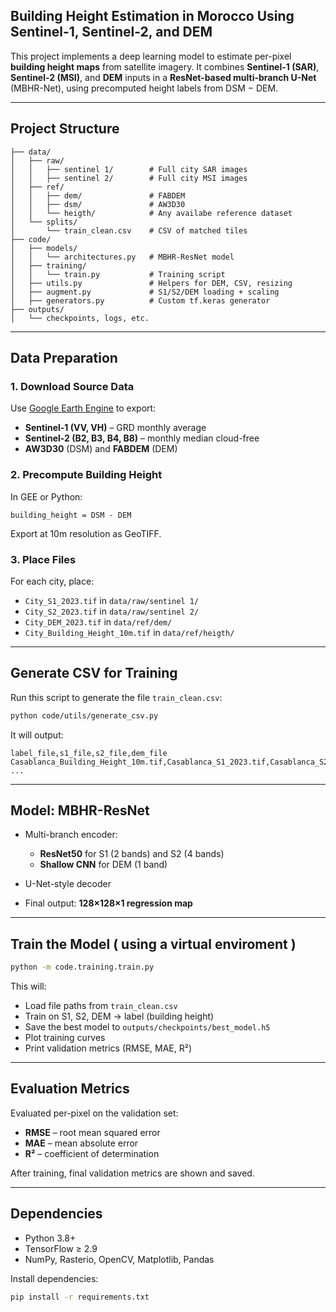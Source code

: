 ## Building Height Estimation in Morocco Using Sentinel-1, Sentinel-2, and DEM

This project implements a deep learning model to estimate per-pixel **building height maps** from satellite imagery. It combines **Sentinel-1 (SAR)**, **Sentinel-2 (MSI)**, and **DEM** inputs in a **ResNet-based multi-branch U-Net** (MBHR-Net), using precomputed height labels from DSM − DEM.

---

## Project Structure

```
├── data/
│   ├── raw/
│   │   ├── sentinel 1/        # Full city SAR images
│   │   ├── sentinel 2/        # Full city MSI images
│   ├── ref/
│   │   ├── dem/               # FABDEM
│   │   ├── dsm/               # AW3D30
│   │   └── heigth/            # Any availabe reference dataset
│   └── splits/
│       └── train_clean.csv    # CSV of matched tiles
├── code/
│   ├── models/
│   │   └── architectures.py   # MBHR-ResNet model
│   ├── training/
│   │   └── train.py           # Training script
│   ├── utils.py               # Helpers for DEM, CSV, resizing
│   ├── augment.py             # S1/S2/DEM loading + scaling
│   ├── generators.py          # Custom tf.keras generator
├── outputs/
│   └── checkpoints, logs, etc.
```

---

## Data Preparation

### 1. **Download Source Data**

Use [Google Earth Engine](https://code.earthengine.google.com/) to export:

* **Sentinel-1 (VV, VH)** – GRD monthly average
* **Sentinel-2 (B2, B3, B4, B8)** – monthly median cloud-free
* **AW3D30** (DSM) and **FABDEM** (DEM)

### 2. **Precompute Building Height**

In GEE or Python:

```
building_height = DSM - DEM
```

Export at 10m resolution as GeoTIFF.

### 3. **Place Files**

For each city, place:

* `City_S1_2023.tif` in `data/raw/sentinel 1/`
* `City_S2_2023.tif` in `data/raw/sentinel 2/`
* `City_DEM_2023.tif` in `data/ref/dem/`
* `City_Building_Height_10m.tif` in `data/ref/heigth/`

---

## Generate CSV for Training

Run this script to generate the file `train_clean.csv`:

```bash
python code/utils/generate_csv.py
```

It will output:

```csv
label_file,s1_file,s2_file,dem_file
Casablanca_Building_Height_10m.tif,Casablanca_S1_2023.tif,Casablanca_S2_2023.tif,Casablanca_DEM_2023.tif
...
```

---

## Model: MBHR-ResNet

* Multi-branch encoder:

  * **ResNet50** for S1 (2 bands) and S2 (4 bands)
  * **Shallow CNN** for DEM (1 band)
* U-Net-style decoder
* Final output: **128×128×1 regression map**

---

## Train the Model ( using a virtual enviroment ) 

```bash
python -m code.training.train.py
```

This will:

* Load file paths from `train_clean.csv`
* Train on S1, S2, DEM → label (building height)
* Save the best model to `outputs/checkpoints/best_model.h5`
* Plot training curves
* Print validation metrics (RMSE, MAE, R²)

---

## Evaluation Metrics

Evaluated per-pixel on the validation set:

* **RMSE** – root mean squared error
* **MAE** – mean absolute error
* **R²** – coefficient of determination

After training, final validation metrics are shown and saved.

---

## Dependencies

* Python 3.8+
* TensorFlow ≥ 2.9
* NumPy, Rasterio, OpenCV, Matplotlib, Pandas

Install dependencies:

```bash
pip install -r requirements.txt
```
